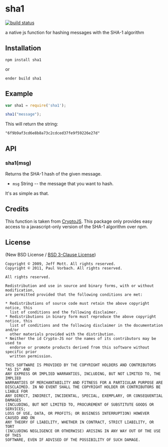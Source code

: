 sha1
====

[![build
status](https://secure.travis-ci.org/pvorb/node-sha1.png)](http://travis-ci.org/pvorb/node-sha1)

a native js function for hashing messages with the SHA-1 algorithm


Installation
------------

    npm install sha1

or

    ender build sha1


Example
-------

~~~ javascript
var sha1 = require('sha1');

sha1("message");
~~~

This will return the string:

    "6f9b9af3cd6e8b8a73c2cdced37fe9f59226e27d"


API
---

### sha1(msg)

Returns the SHA-1 hash of the given message.

  * `msg` String -- the message that you want to hash.

It's as simple as that.


Credits
-------

This function is taken from [CryptoJS](http://code.google.com/p/crypto-js/).
This package only provides easy access to a javascript-only version of the SHA-1
algorithm over npm.


License
-------

(New BSD License /
[BSD 3-Clause License](http://opensource.org/licenses/BSD-3-Clause))

~~~
Copyright © 2009, Jeff Mott. All rights reserved.
Copyright © 2011, Paul Vorbach. All rights reserved.

All rights reserved.

Redistribution and use in source and binary forms, with or without modification,
are permitted provided that the following conditions are met:

* Redistributions of source code must retain the above copyright notice, this
  list of conditions and the following disclaimer.
* Redistributions in binary form must reproduce the above copyright notice, this
  list of conditions and the following disclaimer in the documentation and/or
  other materials provided with the distribution.
* Neither the id Crypto-JS nor the names of its contributors may be used to
  endorse or promote products derived from this software without specific prior
  written permission.

THIS SOFTWARE IS PROVIDED BY THE COPYRIGHT HOLDERS AND CONTRIBUTORS "AS IS" AND
ANY EXPRESS OR IMPLIED WARRANTIES, INCLUDING, BUT NOT LIMITED TO, THE IMPLIED
WARRANTIES OF MERCHANTABILITY AND FITNESS FOR A PARTICULAR PURPOSE ARE
DISCLAIMED. IN NO EVENT SHALL THE COPYRIGHT HOLDER OR CONTRIBUTORS BE LIABLE FOR
ANY DIRECT, INDIRECT, INCIDENTAL, SPECIAL, EXEMPLARY, OR CONSEQUENTIAL DAMAGES
(INCLUDING, BUT NOT LIMITED TO, PROCUREMENT OF SUBSTITUTE GOODS OR SERVICES;
LOSS OF USE, DATA, OR PROFITS; OR BUSINESS INTERRUPTION) HOWEVER CAUSED AND ON
ANY THEORY OF LIABILITY, WHETHER IN CONTRACT, STRICT LIABILITY, OR TORT
(INCLUDING NEGLIGENCE OR OTHERWISE) ARISING IN ANY WAY OUT OF THE USE OF THIS
SOFTWARE, EVEN IF ADVISED OF THE POSSIBILITY OF SUCH DAMAGE.
~~~
